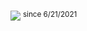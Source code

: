 ![](https://komarev.com/ghpvc/?username=kevin&color=ffabb7&style=flat-square)
<sup>since 6/21/2021</sup>
